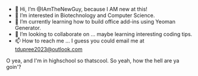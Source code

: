 - 👋 Hi, I’m @IAmTheNewGuy, because I AM new at this!
- 👀 I’m interested in Biotechnology and Computer Science.
- 🌱 I’m currently learning how to build office add-ins using Yeoman Generator.
- 💞️ I’m looking to collaborate on ... maybe learning interesting coding tips.
- 📫 How to reach me ... I guess you could email me at tdupree2023@outlook.com

O yea, and I'm in highschool so thatscool.
So yeah, how the hell are ya goin'?

<!---
IAmTheNewGuy/IAmTheNewGuy is a ✨ special ✨ repository because its `README.md` (this file) appears on your GitHub profile.
You can click the Preview link to take a look at your changes.
--->

